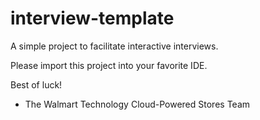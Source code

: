 # interview-template
A simple project to facilitate interactive interviews.

Please import this project into your favorite IDE.


Best of luck!

- The Walmart Technology Cloud-Powered Stores Team

